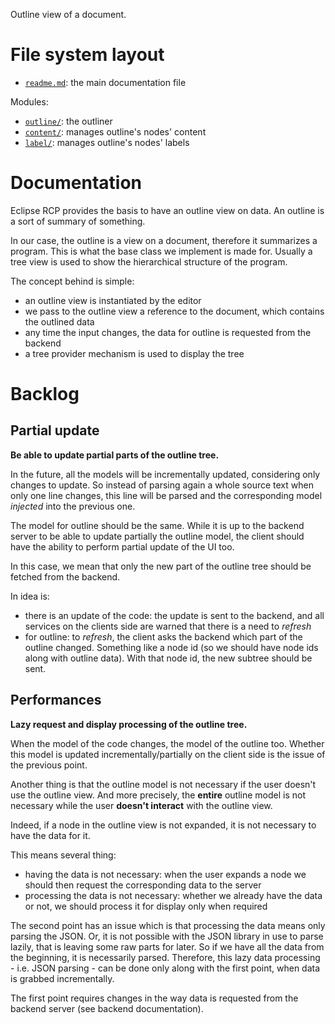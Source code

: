 Outline view of a document.





# File system layout

- [`readme.md`](./readme.md): the main documentation file

Modules: 

- [`outline/`](./outline/): the outliner
- [`content/`](./content/): manages outline's nodes' content
- [`label/`](./label/): manages outline's nodes' labels





# Documentation

Eclipse RCP provides the basis to have an outline view on data. An outline is a sort of summary of something.

In our case, the outline is a view on a document, therefore it summarizes a program. This is what the base class we implement is made for. Usually a tree view is used to show the hierarchical structure of the program.

The concept behind is simple:

- an outline view is instantiated by the editor
- we pass to the outline view a reference to the document, which contains the outlined data
- any time the input changes, the data for outline is requested from the backend
- a tree provider mechanism is used to display the tree





# Backlog

## Partial update

__Be able to update partial parts of the outline tree.__

In the future, all the models will be incrementally updated, considering only changes to update. So instead of parsing again a whole source text when only one line changes, this line will be parsed and the corresponding model _injected_ into the previous one.

The model for outline should be the same. While it is up to the backend server to be able to update partially the outline model, the client should have the ability to perform partial update of the UI too.

In this case, we mean that only the new part of the outline tree should be fetched from the backend.

In idea is:

- there is an update of the code: the update is sent to the backend, and all services on the clients side are warned that there is a need to _refresh_
- for outline: to _refresh_, the client asks the backend which part of the outline changed. Something like a node id (so we should have node ids along with outline data). With that node id, the new subtree should be sent.

## Performances

__Lazy request and display processing of the outline tree.__

When the model of the code changes, the model of the outline too. Whether this model is updated incrementally/partially on the client side is the issue of the previous point.

Another thing is that the outline model is not necessary if the user doesn't use the outline view. And more precisely, the __entire__ outline model is not necessary while the user __doesn't interact__ with the outline view.

Indeed, if a node in the outline view is not expanded, it is not necessary to have the data for it.

This means several thing:

- having the data is not necessary: when the user expands a node we should then request the corresponding data to the server
- processing the data is not necessary: whether we already have the data or not, we should process it for display only when required

The second point has an issue which is that processing the data means only parsing the JSON. Or, it is not possible with the JSON library in use to parse lazily, that is leaving some raw parts for later. So if we have all the data from the beginning, it is necessarily parsed. Therefore, this lazy data processing - i.e. JSON parsing - can be done only along with the first point, when data is grabbed incrementally.

The first point requires changes in the way data is requested from the backend server (see backend documentation).
